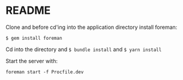 # README

Clone and before cd'ing into the application directory install foreman:

`$ gem install foreman`

Cd into the directory and `$ bundle install` and `$ yarn install`

Start the server with:

`foreman start -f Procfile.dev`
